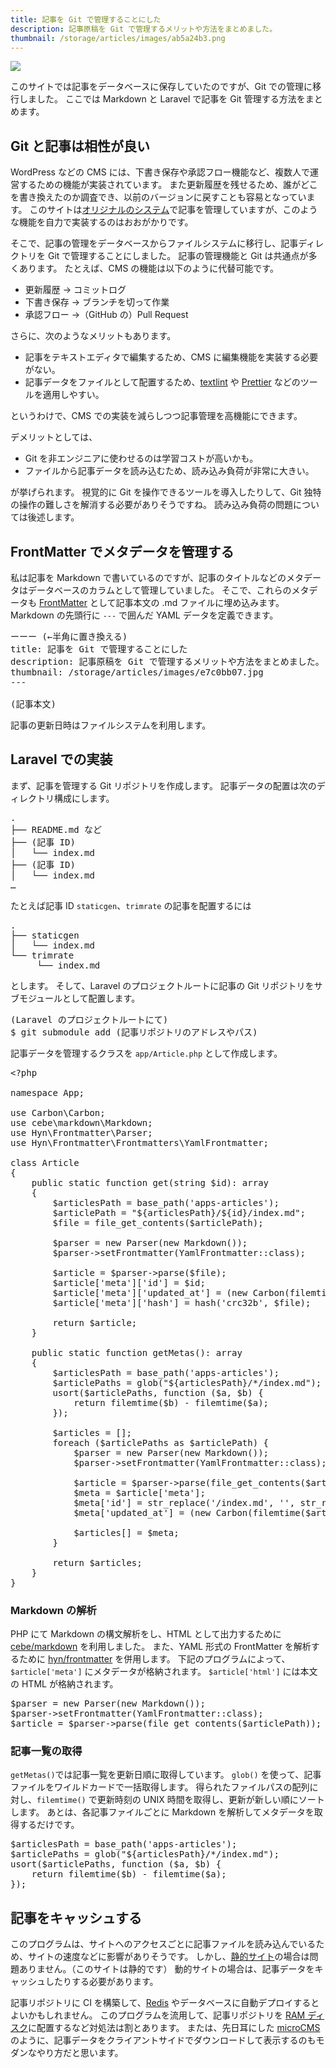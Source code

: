 ```yaml
---
title: 記事を Git で管理することにした
description: 記事原稿を Git で管理するメリットや方法をまとめました。
thumbnail: /storage/articles/images/ab5a24b3.png
---
```


<picture>
  <source type="image/webp" srcset="/storage/articles/images/ab5a24b3.webp">
  <img src="/storage/articles/images/ab5a24b3.png">
</picture>

このサイトでは記事をデータベースに保存していたのですが、Git での管理に移行しました。
ここでは Markdown と Laravel で記事を Git 管理する方法をまとめます。

<ol class="table-of-contents"></ol>

<script async src="https://pagead2.googlesyndication.com/pagead/js/adsbygoogle.js"></script>
<!-- ディスプレイ広告 -->
<!-- textlint-disable -->

<ins class="adsbygoogle"
    style="display:block"
    data-ad-client="ca-pub-7008780049786244"
    data-ad-slot="5063315418"
    data-ad-format="auto"
    data-full-width-responsive="true"></ins>

<!-- textlint-enable -->
<script>(adsbygoogle = window.adsbygoogle || []).push({});</script>

## Git と記事は相性が良い

WordPress などの CMS には、下書き保存や承認フロー機能など、複数人で運営するための機能が実装されています。
また更新履歴を残せるため、誰がどこを書き換えたのか調査でき、以前のバージョンに戻すことも容易となっています。
このサイトは[オリジナルのシステム](/articles/staticgen/)で記事を管理していますが、このような機能を自力で実装するのはおおがかりです。

そこで、記事の管理をデータベースからファイルシステムに移行し、記事ディレクトリを Git で管理することにしました。
記事の管理機能と Git は共通点が多くあります。
たとえば、CMS の機能は以下のように代替可能です。

- 更新履歴 → コミットログ
- 下書き保存 → ブランチを切って作業
- 承認フロー →（GitHub の）Pull Request

さらに、次のようなメリットもあります。

- 記事をテキストエディタで編集するため、CMS に編集機能を実装する必要がない。
- 記事データをファイルとして配置するため、[textlint](https://textlint.github.io/) や [Prettier](https://prettier.io/) などのツールを適用しやすい。

というわけで、CMS での実装を減らしつつ記事管理を高機能にできます。

デメリットとしては、

- Git を非エンジニアに使わせるのは学習コストが高いかも。
- ファイルから記事データを読み込むため、読み込み負荷が非常に大きい。

が挙げられます。
視覚的に Git を操作できるツールを導入したりして、Git 独特の操作の難しさを解消する必要がありそうですね。
読み込み負荷の問題については後述します。

## FrontMatter でメタデータを管理する

私は記事を Markdown で書いているのですが、記事のタイトルなどのメタデータはデータベースのカラムとして管理していました。
そこで、これらのメタデータも [FrontMatter](https://jekyllrb.com/docs/front-matter/) として記事本文の .md ファイルに埋め込みます。Markdown の先頭行に `---` で囲んだ YAML データを定義できます。

<pre class="prettyprint">
ーーー (←半角に置き換える)
title: 記事を Git で管理することにした
description: 記事原稿を Git で管理するメリットや方法をまとめました。
thumbnail: /storage/articles/images/e7c0bb07.jpg
---

(記事本文)
</pre>

記事の更新日時はファイルシステムを利用します。

## Laravel での実装

まず、記事を管理する Git リポジトリを作成します。
記事データの配置は次のディレクトリ構成にします。

<pre class="prettyprint">
.
├── README.md など
├── (記事 ID)
│   └── index.md
├── (記事 ID)
│   └── index.md
…
</pre>

たとえば記事 ID `staticgen`、`trimrate` の記事を配置するには

<pre class="prettyprint">
.
├── staticgen
│   └── index.md
└── trimrate
     └── index.md
</pre>

とします。
そして、Laravel のプロジェクトルートに記事の Git リポジトリをサブモジュールとして配置します。

<pre class="prettyprint lang-bash">
(Laravel のプロジェクトルートにて)
$ git submodule add (記事リポジトリのアドレスやパス)
</pre>

記事データを管理するクラスを `app/Article.php` として作成します。

<pre class="prettyprint lang-php linenums">
&lt;?php

namespace App;

use Carbon\Carbon;
use cebe\markdown\Markdown;
use Hyn\Frontmatter\Parser;
use Hyn\Frontmatter\Frontmatters\YamlFrontmatter;

class Article
{
    public static function get(string $id): array
    {
        $articlesPath = base_path(&#39;apps-articles&#39;);
        $articlePath = &quot;${articlesPath}/${id}/index.md&quot;;
        $file = file_get_contents($articlePath);

        $parser = new Parser(new Markdown());
        $parser-&gt;setFrontmatter(YamlFrontmatter::class);

        $article = $parser-&gt;parse($file);
        $article[&#39;meta&#39;][&#39;id&#39;] = $id;
        $article[&#39;meta&#39;][&#39;updated_at&#39;] = (new Carbon(filemtime($articlePath)))-&gt;format(&#39;Y-m-d&#39;);
        $article[&#39;meta&#39;][&#39;hash&#39;] = hash(&#39;crc32b&#39;, $file);

        return $article;
    }

    public static function getMetas(): array
    {
        $articlesPath = base_path(&#39;apps-articles&#39;);
        $articlePaths = glob(&quot;${articlesPath}/*/index.md&quot;);
        usort($articlePaths, function ($a, $b) {
            return filemtime($b) - filemtime($a);
        });

        $articles = [];
        foreach ($articlePaths as $articlePath) {
            $parser = new Parser(new Markdown());
            $parser-&gt;setFrontmatter(YamlFrontmatter::class);

            $article = $parser-&gt;parse(file_get_contents($articlePath));
            $meta = $article[&#39;meta&#39;];
            $meta[&#39;id&#39;] = str_replace(&#39;/index.md&#39;, &#39;&#39;, str_replace($articlesPath . &#39;/&#39;, &quot;&quot;, $articlePath));
            $meta[&#39;updated_at&#39;] = (new Carbon(filemtime($articlePath)))-&gt;format(&#39;Y-m-d&#39;);

            $articles[] = $meta;
        }

        return $articles;
    }
}
</pre>

### Markdown の解析

PHP にて Markdown の構文解析をし、HTML として出力するために [cebe/markdown](https://github.com/cebe/markdown) を利用しました。
また、YAML 形式の FrontMatter を解析するために [hyn/frontmatter](https://github.com/hyn/frontmatter) を併用します。
下記のプログラムによって、`$article['meta']` にメタデータが格納されます。
`$article['html']` には本文の HTML が格納されます。

<pre class="prettyprint lang-php linenums">
$parser = new Parser(new Markdown());
$parser->setFrontmatter(YamlFrontmatter::class); 
$article = $parser->parse(file_get_contents($articlePath));
</pre>

### 記事一覧の取得

`getMetas()`では記事一覧を更新日順に取得しています。
`glob()` を使って、記事ファイルをワイルドカードで一括取得します。
得られたファイルパスの配列に対し、`filemtime()` で更新時刻の UNIX 時間を取得し、更新が新しい順にソートします。
あとは、各記事ファイルごとに Markdown を解析してメタデータを取得するだけです。

<pre class="prettyprint lang-php linenums">
$articlesPath = base_path('apps-articles');
$articlePaths = glob("${articlesPath}/*/index.md");
usort($articlePaths, function ($a, $b) {
    return filemtime($b) - filemtime($a);
});
</pre>

## 記事をキャッシュする

このプログラムは、サイトへのアクセスごとに記事ファイルを読み込んでいるため、サイトの速度などに影響がありそうです。
しかし、[静的サイト](/articles/staticgen/)の場合は問題ありません。（このサイトは静的です）
動的サイトの場合は、記事データをキャッシュしたりする必要があります。

記事リポジトリに CI を構築して、[Redis](https://redis.io/) やデータベースに自動デプロイするとよいかもしれません。
このプログラムを流用して、記事リポジトリを [RAM ディスク](https://blog.katsubemakito.net/linux/ramdisk-tmpfs)に配置するなど対処法は割とあります。
または、先日耳にした [microCMS](https://microcms.io/) のように、記事データをクライアントサイドでダウンロードして表示するのもモダンなやり方だと思います。
